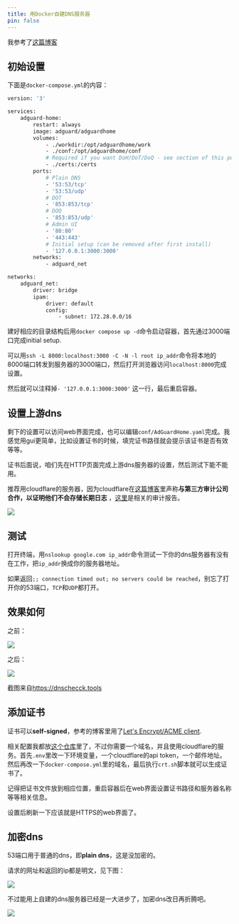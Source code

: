 ```yaml
---
title: 用Docker自建DNS服务器
pin: false
---
```


我参考了[这篇博客](https://ghostdev.xyz/posts/self-hosting-dns)

## 初始设置

下面是`docker-compose.yml`的内容：

```bash
version: '3'

services:
    adguard-home:
        restart: always
        image: adguard/adguardhome
        volumes:
            - ./workdir:/opt/adguardhome/work
            - ./conf:/opt/adguardhome/conf
            # Required if you want DoH/DoT/DoQ - see section of this post about SSL
            - ./certs:/certs
        ports:
            # Plain DNS
            - '53:53/tcp'
            - '53:53/udp'
            # DOT
            - '853:853/tcp'
            # DOQ
            - '853:853/udp'
            # Admin UI
            - '80:80'
            - '443:443'
            # Initial setup (can be removed after first install)
            - '127.0.0.1:3000:3000'
        networks:
            - adguard_net

networks:
    adguard_net:
        driver: bridge
        ipam:
            driver: default
            config:
                - subnet: 172.28.0.0/16
```

建好相应的目录结构后用`docker compose up -d`命令启动容器，首先通过3000端口完成initial setup.

可以用`ssh -L 8000:localhost:3000 -C -N -l root ip_addr`命令将本地的8000端口转发到服务器的3000端口，然后打开浏览器访问`localhost:8000`完成设置。

然后就可以注释掉`- '127.0.0.1:3000:3000'` 这一行，最后重启容器。

## 设置上游dns

剩下的设置可以访问web界面完成，也可以编辑`conf/AdGuardHome.yaml`完成。我感觉用gui更简单，比如设置证书的时候，填完证书路径就会提示该证书是否有效等等。

证书后面说，咱们先在HTTP页面完成上游dns服务器的设置，然后测试下能不能用。

推荐用cloudflare的服务器，因为cloudflare在[这篇博客](https://blog.cloudflare.com/announcing-the-results-of-the-1-1-1-1-public-dns-resolver-privacy-examination/)里声称**与第三方审计公司合作，以证明他们不会存储长期日志** ，[这里](https://www.cloudflare.com/resources/assets/slt3lc6tev37/5xlHCvvNBrvrIoWbuk1vTy/e1058b0d366adf4e983aef99a6ed2a1f/Cloudflare_1.1.1.1_Public_Resolver_Report_-_03302020__2_.pdf)是相关的审计报告。

![](https://i.imgur.com/pjdJXF3.png)

## 测试

打开终端，用`nslookup google.com ip_addr`命令测试一下你的dns服务器有没有在工作，把`ip_addr`换成你的服务器地址。

如果返回`;; connection timed out; no servers could be reached`，别忘了打开你的53端口，`TCP`和`UDP`都打开。

## 效果如何

之前：

![](https://i.imgur.com/paRgaln.png)

之后：

![](https://i.imgur.com/rePHfPe.png)

截图来自<https://dnschecck.tools>

## 添加证书

证书可以**self-signed**，参考的博客里用了[Let's Encrypt/ACME client](https://github.com/go-acme/lego?tab=readme-ov-file).

相关配置我都放[这个仓库](https://github.com/oodenough/lego-acme)里了，不过你需要一个域名，并且使用cloudflare的服务。首先`.env`里改一下环境变量，一个cloudflare的api token，一个邮件地址。然后再改一下`docker-compose.yml`里的域名，最后执行`crt.sh`脚本就可以生成证书了。

记得把证书文件放到相应位置，重启容器后在web界面设置证书路径和服务器名称等等相关信息。

设置后刷新一下应该就是HTTPS的web界面了。

## 加密dns

53端口用于普通的dns，即**plain dns**，这是没加密的。

请求的网址和返回的ip都是明文，见下图：

![](https://i.imgur.com/r2ayda5.png)

不过能用上自建的dns服务器已经是一大进步了，加密dns改日再折腾吧。

![](https://i.imgur.com/NUDlWLR.png)
